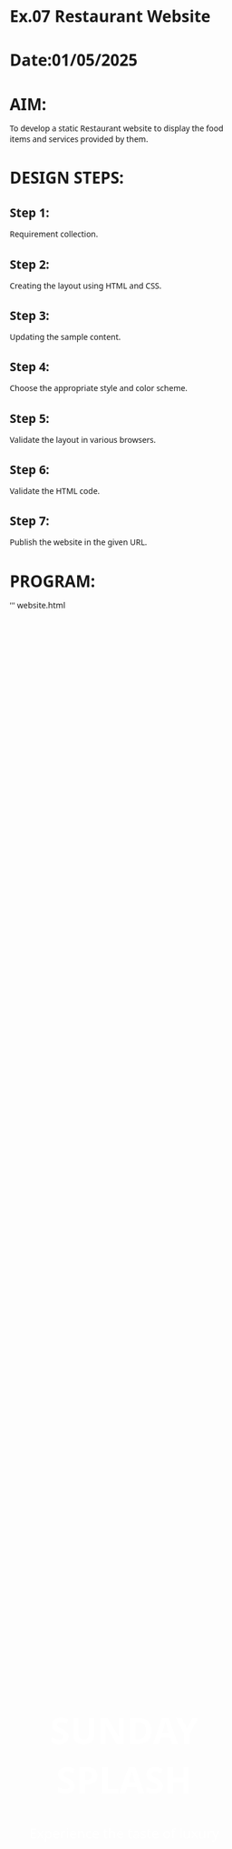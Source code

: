 # Ex.07 Restaurant Website
# Date:01/05/2025
# AIM:
To develop a static Restaurant website to display the food items and services provided by them.

# DESIGN STEPS:
## Step 1:
Requirement collection.

## Step 2:
Creating the layout using HTML and CSS.

## Step 3:
Updating the sample content.

## Step 4:
Choose the appropriate style and color scheme.

## Step 5:
Validate the layout in various browsers.

## Step 6:
Validate the HTML code.

## Step 7:
Publish the website in the given URL.

# PROGRAM:

'''
website.html

<!DOCTYPE html>
<html lang="en">
<head>
  <meta charset="UTF-8" />
  <meta name="viewport" content="width=device-width, initial-scale=1.0"/>
  <title>Sunday Splash | Restaurant</title>
  <style>
    * {
      margin: 0;
      padding: 0;
      box-sizing: border-box;
      font-family: 'Segoe UI', sans-serif;
    }

    body {
      line-height: 1.6;
      color: #333;
      background-color: #fdfdfd;
    }

    header {
      background: url('bg.png') no-repeat center center/cover;
      height: 100vh;
      color: white;
      text-align: center;
      display: flex;
      flex-direction: column;
      justify-content: center;
      padding: 0 20px;
    }

    header h1 {
      font-size: 4rem;
      margin-bottom: 10px;
    }

    header p {
      font-size: 1.5rem;
    }

    nav {
      background-color: #222;
      display: flex;
      justify-content: center;
      padding: 15px 0;
      position: sticky;
      top: 0;
      z-index: 100;
    }

    nav a {
      color: white;
      margin: 0 20px;
      text-decoration: none;
      font-weight: bold;
      transition: color 0.3s ease;
    }

    nav a:hover {
      color: #f4b400;
    }

    section {
      
      background: url('bgg.png') no-repeat center center/cover;
      height: 100vh;
      color:rgb(249, 243, 243);
      text-align: center;
      display: flex;
      flex-direction: column;
      justify-content: center;
      padding: 0 20px;
    }
    .menu {
      display: grid;
      grid-template-columns: repeat(auto-fit, minmax(250px, 1fr));
      gap: 20px;
    }

    .menu-item {
      background:rgb(16, 16, 16);
      border: 1px solid #111111;
      border-radius: 10px;
      padding: 20px;
      text-align: center;
      box-shadow: 0 2px 5px rgba(0,0,0,0.1);
    }

    .menu-item img {
      max-width: 100%;
      border-radius: 8px;
    }

    .chef-name {
      font-style: italic;
      font-size: 0.9rem;
      color: #121212;
      margin-top: 5px;
    }

    .chefs {
      display: flex;
      flex-wrap: wrap;
      justify-content: center;
      gap: 40px;
      margin-top: 40px;
    }

    .chef-card {
      background: rgb(17, 17, 17);
      border: 1px solid #ddd;
      border-radius: 10px;
      text-align: center;
      padding: 20px;
      width: 250px;
      box-shadow: 0 2px 5px rgba(0,0,0,0.1);
    }

    .chef-card img {

      width: 150px;
      height: 150px;
      object-fit: cover;
      border-radius: 50%;
      margin-bottom: 15px;
    }

    .about, .contact, .book {
      background-color: #f4f4f4;
      border-radius: 10px;
      padding: 30px;
    }

    .book form {
      display: flex;
      flex-direction: column;
      gap: 15px;
    }

    .book input, .book textarea {
      padding: 10px;
      border: 1px solid #fbf8f8;
      border-radius: 5px;
    }

    .book button {
      background-color: #222;
      color: rgb(253, 251, 251);
      padding: 10px;
      border: none;
      border-radius: 5px;
      cursor: pointer;
      font-weight: bold;
    }

    .book button:hover {
      background-color: #f4b400;
      color: #000;
    }

    footer {
      text-align: center;
      padding: 20px;
      background-color: #222;
      color: rgb(179, 173, 173);
    }

    @media (max-width: 600px) {
      header h1 {
        font-size: 2.5rem;
      }

      nav {
        flex-direction: column;
      }

      nav a {
        margin: 10px 0;
      }

      .chefs {
        flex-direction: column;
        align-items: center;
      }
    }
  </style>
</head>
<body>

  <header>
    <h1>SUNDAY SPLASH</h1>
    <p>Experience the taste of luxury</p>
  </header>

  <nav>
    <a href="#menu">Menu</a>
    <a href="#chefs">Chefs</a>
    <a href="#book">Book</a>
    <a href="#about">About</a>
    <a href="#contact">Contact</a>
  </nav>

  <section id="menu">
    <h2>Our Menu</h2>
    <div class="menu">
      <div class="menu-item">
        <img src="biryani.png" alt="Biryani">
        <h3>Biryani</h3>
        
      </div>
      <div class="menu-item">
        <img src="karidosa.png" alt="Karidosa">
        <h3>Karidosa</h3>
        
      </div>
      <div class="menu-item">
        <img src="shawarma.png" alt="Shawarma">
        <h3>Shawarma</h3>
        
      </div>
      <div class="menu-item">
        <img src="chocolava.png" alt="Chocolava Cake">
        <h3>Chocolava Cake</h3>
        
      </div>
      <div class="menu-item">
        <img src="soup.png" alt="Soup">
        <h3>Soup</h3>
        
      </div>
      <div class="menu-item">
        <img src="strawberry.png" alt="Chocolate Dipped Strawberry">
        <h3>Chocolate Dipped Strawberry</h3>
       
      </div>
      <div class="menu-item">
        <img src="tikka.png" alt="Chicken Tikka">
        <h3>Chicken Tikka</h3>
       
      </div>
      <div class="menu-item">
        <img src="pizza.png" alt="Pizza">
        <h3>Pizza</h3>
       
      </div>
      <div class="menu-item">
        <img src="icecream.png" alt="Icecream">
        <h3>Icecream</h3>
       
      </div>
      <div class="menu-item">
        <img src="cakes.png" alt="Rainbow Cake">
        <h3>Rainbow Cake</h3>
       
      </div>
    </div>
  </section>
  </section>

  
    <section id="chefs">
        <h2>Meet Our Chefs</h2>
        <div class="chefs">
          <div class="chef-card">
            <img src="bhatt.png" alt="Chef Venkatesh Bhatt">
            <h3>Chef Venkatesh Bhatt</h3>
            <p>Master of vegetarian food items and dessert items.One of the greatest chefs of India.</p>
          </div>
          <div class="chef-card">
            <img src="madhampatti.png" alt="Chef Madhampatti Ranganadhan">
            <h3>Chef Madhampatti Ranganadhan</h3>
            <p>Master in authentic and traditional non-vegetarian food items of Tamilnadu and India.</p>
          </div>
        </div>
      </section>
    
  </section>

  <section id="book" class="book">
    <h2>Book a Table</h2>
    <form>
      <input type="text" placeholder="Full Name" required>
      <input type="email" placeholder="Email Address" required>
      <input type="tel" placeholder="Phone Number" required>
      <input type="date" required>
      <input type="time" required>
      <input type="number" placeholder="Number of Guests" required>
      <textarea placeholder="Special Requests"></textarea>
      <button type="submit">Reserve Now</button>
    </form>
  </section>

  <section id="about" class="about">
    <h2>About Us</h2>
    <p>Sunday Splash is a fine dining restaurant in the heart of the city...First ever dining restaurant in the food town.</p>
  </section>

  <section id="contact" class="contact">
    <h2>Contact</h2>
    <p><strong>Address:</strong> Food Town,Hyderabad</p>
    <p><strong>Phone:</strong> 044-4858-4858</p>
    <p><strong>Email:</strong> sundaysplash@gmail.com</p>
  </section>

  <footer>
    <p>&copy; 2025 Sunday Splash. All rights reserved.</p>
  </footer>

</body>
</html>




# OUTPUT:
![alt text](<restaurant/websiteapp/static/Screenshot 2025-05-01 143531.png>)
![alt text](<restaurant/websiteapp/static/Screenshot 2025-05-01 143624.png>)
![alt text](<restaurant/websiteapp/static/Screenshot 2025-05-01 143651.png>)
![alt text](<restaurant/websiteapp/static/Screenshot 2025-05-01 143705.png>)
![alt text](<restaurant/websiteapp/static/Screenshot 2025-05-01 143719.png>)
![alt text](<restaurant/websiteapp/static/Screenshot 2025-05-01 143732.png>)

# RESULT:
The program for designing software company website using HTML and CSS is completed successfully.
